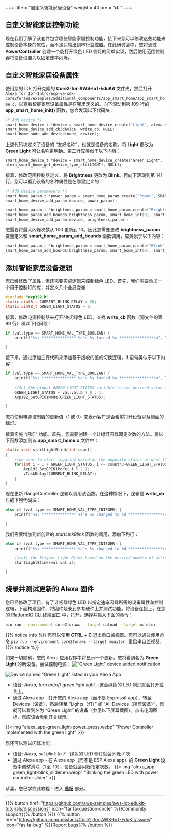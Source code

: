 +++
title = "自定义智能家居设备"
weight = 40
pre = "<b>d. </b>"
+++

## 自定义智能家居控制功能
现在我们了解了该套件包含哪些智能家居控制功能，接下来您可以修改这些功能来控制设备本身的属性，而不是只输出到串行监控器。在此研讨会中，您将通过 **PowerController** 创建一个能打开绿色 LED 侧灯的简单实现，然后使用范围控制器将设备设置为以固定速率闪烁。

## 自定义智能家居设备属性
使用您的 IDE 打开克隆的 **Core2-for-AWS-IoT-EduKit** 文件夹，然后打开 `Alexa_for_IoT-Intro/esp-va-sdk-core2foraws/examples/additional_components/app_smart_home/app_smart_home.c`，以查看智能家居设备属性是在哪里定义的。向下滚动到第 109 行的 **app_smart_home_init()** 函数，您会发现以下代码块：
```c
/* Add device */
smart_home_device_t *device = smart_home_device_create("Light", alexa_smart_home_get_device_type_str(LIGHT), NULL);
smart_home_device_add_cb(device, write_cb, NULL);
smart_home_node_add_device(node, device);
```
上述代码块定义了设备的 “友好名称”，也就是设备的名称。将 **Light** 更改为 **Green Light** 可让名称更明确。第二行应类似于以下内容：

`smart_home_device_t *device = smart_home_device_create("Green Light", alexa_smart_home_get_device_type_str(LIGHT), NULL);`

接着，修改范围控制器定义，将 **Brightness** 更改为 **Blink**。再向下滚动到第 141 行，您可以看到设备的各种属性是在哪里定义的：
```c
/* Add device parameters */
smart_home_param_t *power_param = smart_home_param_create("Power", SMART_HOME_PARAM_POWER, smart_home_bool(true), SMART_HOME_PROP_FLAG_READ | SMART_HOME_PROP_FLAG_WRITE | SMART_HOME_PROP_FLAG_PERSIST);
smart_home_device_add_param(device, power_param);

smart_home_param_t *brightness_param = smart_home_param_create("Brightness", SMART_HOME_PARAM_RANGE, smart_home_int(100), SMART_HOME_PROP_FLAG_READ | SMART_HOME_PROP_FLAG_WRITE | SMART_HOME_PROP_FLAG_PERSIST);
smart_home_param_add_bounds(brightness_param, smart_home_int(0), smart_home_int(100), smart_home_int(1));
smart_home_device_add_param(device, brightness_param);
```

您需要将最大闪烁次数从 100 更新到 10。因此您需要更改 **brightness_param** 变量定义和 **smart_home_param_add_bounds** 函数调用，应类似于以下内容：
```c
smart_home_param_t *brightness_param = smart_home_param_create("Blink", SMART_HOME_PARAM_RANGE, smart_home_int(10), SMART_HOME_PROP_FLAG_READ | SMART_HOME_PROP_FLAG_WRITE | SMART_HOME_PROP_FLAG_PERSIST);
smart_home_param_add_bounds(brightness_param, smart_home_int(0), smart_home_int(10), smart_home_int(1));
```

## 添加智能家居设备逻辑
您已经修改了属性，但还需要实施逻辑来控制绿色 LED。首先，我们需要添加一个用于控制灯的库，并定义几个全局变量：
```c
#include "axp192.h"
static uint8_t CURRENT_BLINK_DELAY = 20;
static uint8_t GREEN_LIGHT_STATUS = 0;
```

接着，修改电源控制器来打开/关闭绿色 LED。查找 **write_cb** 函数（源文件的第 89 行）和以下代码段：
```c
if (val.type == SMART_HOME_VAL_TYPE_BOOLEAN) {
    printf("%s: *************** %s's %s turned %s ***************\n", TAG, device_name, param_name, val.val.b ? "ON" : "OFF");

}
```

接下来，通过添加三行代码来添加基于接收的值的切换逻辑，if 语句类似于以下内容：
```c
if (val.type == SMART_HOME_VAL_TYPE_BOOLEAN) {
    printf("%s: *************** %s's %s turned %s ***************\n", TAG, device_name, param_name, val.val.b ? "ON" : "OFF");
    
    //Set the global GREEN_LIGHT_STATUS variable to the desired value and set the GPIO1 value the right setting (on/off)
    GREEN_LIGHT_STATUS = val.val.b ? 0 : 1;
    Axp192_SetGPIO1Mode(GREEN_LIGHT_STATUS);

}
```

您将使用电源控制器的更新值（1 或 0）来表示客户是否希望打开设备以及侧面的绿灯。

接着实施 “闪烁” 功能。首先，您需要创建一个让绿灯闪烁固定次数的方法。将以下函数添加到该 **app_smart_home.c** 文件中：
```c
static void startLightBlink(int count)
{    
    //we want to start toggling based on the opposite status of what the light currently is
    for(int i = 1 + GREEN_LIGHT_STATUS; i <= count*2+GREEN_LIGHT_STATUS ; i++) {               
        Axp192_SetGPIO1Mode( i % 2 );
        vTaskDelay(CURRENT_BLINK_DELAY);
    }
}
```

现在更新 RangeController 逻辑以调用该函数。在这种情况下，逻辑是 **write_cb** 后的下列代码块：
```c
else if (val.type == SMART_HOME_VAL_TYPE_INTEGER) {
    printf("%s: *************** %s's %s changed to %d ***************\n", TAG, device_name, param_name, val.val.i);

}
```
我们需要增加到新创建的 *startLinkBlink* 函数的调用，添加下列行：
```c
else if (val.type == SMART_HOME_VAL_TYPE_INTEGER) {
    printf("%s: *************** %s's %s changed to %d ***************\n", TAG, device_name, param_name, val.val.i);

    //call the Trigger Light Blink based on the desired number of actions
    startLightBlink(val.val.i);        

}
```

## 烧录并测试更新的 Alexa 固件
您已经修改了项目，有了让板载绿色 LED 以指定速率闪烁所需的设备属性和控制逻辑，下面构建固件、将固件烧录到参考硬件上并测试功能。将设备连接上，在您的 [PlatformIO CLI 终端窗口](../blinky-hello-world/prerequisites.html#open-the-platformio-cli-terminal-window) 中，打开，选择并输入下面的命令：
```bash
pio run --environment core2foraws --target upload --target monitor 
```
{{% notice info %}}
您可以使用 **CTRL** + **C** 退出串口监视器。您可以通过使用命令 `pio run --environment core2foraws --target monitor ` 重启串口监视器。
{{% /notice %}}

如果一切顺利，您的 Alexa 应用程序中将显示一个更新，您将看到名为 **Green Light** 的新设备。尝试控制电源：
!["Green Light" device added notification](custom-smart-home-device/alexa_app-green_light-found.en.jpg?height=500px&classes=shadow)

![Device named "Green Light" listed in your Alexa App](custom-smart-home-device/alexa_app-green_light-power_on.en.png?height=500px&classes=shadow)

* 语音: _Alexa, turn on/off green light light_ - 这台绿色的 LED 侧灯就会打开或关上。
* 通过 Alexa app - 打开您的 Alexa app（而不是 Espressif app），转至 Devices（设备），然后转至 “Lights（灯）” 或 “All Devices（所有设备）”，您就可以看到名为 “Green Light” 的设备（参见以下屏幕截图）。点击电源图标，您应该会看到开关标示。

{{< img "alexa_app-green_light-power_press.webp" "Power Controller implemented with the green light" >}}

您还可以测试闪烁功能：

* 语音: _Alexa, set blink to 7_ - 绿色的 LED 侧灯就会闪烁 7 次
* 通过 Alexa app - 在 Alexa app（而不是 ESP Alexa app）的 **Green Light** 设备中调整滑块（1 到 10），设备就会闪烁指定次数。
{{< img "alexa_app-green_light-blink_slider.en.webp" "Blinking the green LED with power controller slider" >}}

恭喜，您已学完此教程！进入 [**总结**](/cn/intro-to-alexa-for-iot/conclusion.html) 部分。

---
{{% button href="https://github.com/aws-samples/aws-iot-edukit-tutorials/discussions" icon="far fa-question-circle" %}}Community support{{% /button %}} {{% button href="https://github.com/m5stack/Core2-for-AWS-IoT-EduKit/issues" icon="fas fa-bug" %}}Report bugs{{% /button %}}
